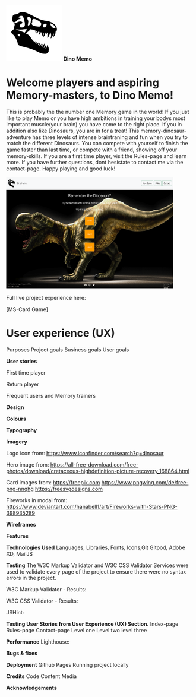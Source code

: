#
<img src="https://github.com/SebastianTirsen/MS2-Card-Game/blob/main/assets/images/logo.png" width="150" height="150" /> **Dino Memo**
# **Welcome players and aspiring Memory-masters, to Dino Memo!**


This is probably the the number one Memory game in the world! If you just like to play Memo or you have high ambitions in training your bodys most important muscle(your brain) you have come to the right place. If you in addition also like Dinosaurs, you are in for a treat! This memory-dinosaur-adventure has three levels of intense braintraning and fun when you try to match the different Dinosaurs. You can compete with yourself to finish the game faster than last time, or compete with a friend, showing off your memory-skills. If you are a first time player, visit the Rules-page and learn more. If you have further questions, dont hesistate to contact me via the contact-page. Happy playing and good luck!

<img src="https://github.com/SebastianTirsen/MS2-Card-Game/blob/main/assets/images/fullsize-index.png" width="450" height="300" />


Full live project experience here:

[MS-Card Game]

# **User experience (UX)**
Purposes
Project goals
Business goals
User goals

**User stories**

First time player

Return player

Frequent users and Memory trainers

**Design**

**Colours**

**Typography**

**Imagery**

Logo icon from: 
https://www.iconfinder.com/search?q=dinosaur

Hero image from: 
https://all-free-download.com/free-photos/download/cretaceous-highdefinition-picture-recovery_168864.html

Card images from:
https://freepik.com
https://www.pngwing.com/de/free-png-nnqhg
https://freesvgdesigns.com

Fireworks in modal from:
https://www.deviantart.com/hanabell1/art/Fireworks-with-Stars-PNG-398935289


**Wireframes**

**Features**

**Technologies Used**
Languages, Libraries, Fonts, Icons,Git Gitpod, Adobe XD, MailJS

**Testing**
The W3C Markup Validator and W3C CSS Validator Services were used to validate every page of the project to ensure there were no syntax errors in the project.

W3C Markup Validator - Results:

W3C CSS Validator - Results:

JSHint:

**Testing User Stories from User Experience (UX) Section.**
Index-page
Rules-page
Contact-page
Level one
Level two
level three

**Performance**
Lighthouse:

**Bugs & fixes**

**Deployment**
Github Pages
Running project locally

**Credits**
Code
Content
Media

**Acknowledgements**


